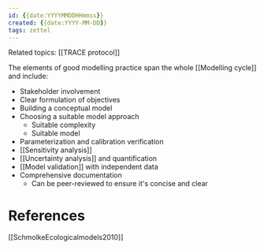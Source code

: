 ```yaml
---
id: {{date:YYYYMMDDHHmmss}}  
created: {{date:YYYY-MM-DD}}  
tags: zettel
---
```

Related topics: [[TRACE protocol]]

The elements of good modelling practice span the whole [[Modelling cycle]] and include:

- Stakeholder involvement
- Clear formulation of objectives
- Building a conceptual model
- Choosing a suitable model approach
	- Suitable complexity
	- Suitable model
- Parameterization and calibration verification
- [[Sensitivity analysis]]
- [[Uncertainty analysis]] and quantification
- [[Model validation]] with independent data
- Comprehensive documentation
	- Can be peer-reviewed to ensure it's concise and clear

# References

[[SchmolkeEcologicalmodels2010]]